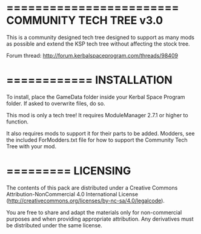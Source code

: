 ========================
COMMUNITY TECH TREE v3.0
========================

This is a community designed tech tree designed to support as many mods as possible and extend the KSP tech tree without affecting the stock tree.

Forum thread: http://forum.kerbalspaceprogram.com/threads/98409

============
INSTALLATION
============

To install, place the GameData folder inside your Kerbal Space Program folder. If asked to overwrite files, do so.

This mod is only a tech tree! It requires ModuleManager 2.7.1 or higher to function.

It also requires mods to support it for their parts to be added. Modders, see the included ForModders.txt file for how to support the Community Tech Tree with your mod.

=========
LICENSING
=========

The contents of this pack are distributed under a Creative Commons Attribution-NonCommercial 4.0 International License (http://creativecommons.org/licenses/by-nc-sa/4.0/legalcode).

You are free to share and adapt the materials only for non-commercial purposes and when providing appropriate attribution. Any derivatives must be distributed under the same license.
